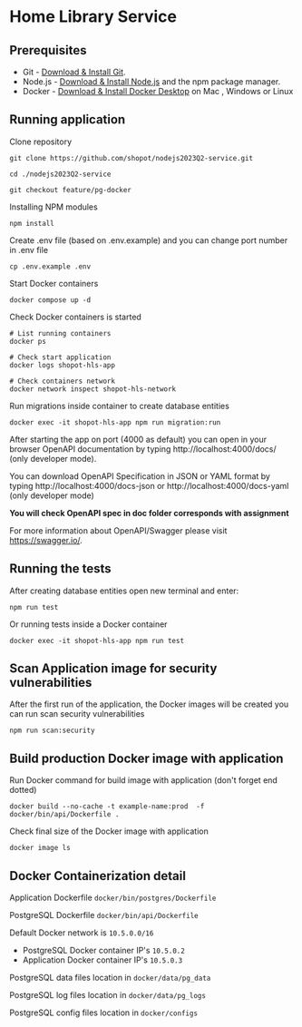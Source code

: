 # Home Library Service

## Prerequisites

- Git - [Download & Install Git](https://git-scm.com/downloads).
- Node.js - [Download & Install Node.js](https://nodejs.org/en/download/) and the npm package manager.
- Docker - [Download & Install Docker Desktop](https://docs.docker.com/desktop/) on Mac , Windows or Linux

## Running application

Clone repository

```shell
git clone https://github.com/shopot/nodejs2023Q2-service.git
```

```shell
cd ./nodejs2023Q2-service
```

```shell
git checkout feature/pg-docker
```

Installing NPM modules

```shell
npm install
```

Create .env file (based on .env.example)
and you can change port number in .env file

```shell
cp .env.example .env
```

Start Docker containers

```shell
docker compose up -d
```

Check Docker containers is started

```shell
# List running containers
docker ps

# Check start application
docker logs shopot-hls-app

# Check containers network
docker network inspect shopot-hls-network
```

Run migrations inside container to create database entities

```shell
docker exec -it shopot-hls-app npm run migration:run
```

After starting the app on port (4000 as default) you can open
in your browser OpenAPI documentation by typing http://localhost:4000/docs/ (only developer mode).

You can download OpenAPI Specification in JSON or YAML format by typing http://localhost:4000/docs-json
or http://localhost:4000/docs-yaml (only developer mode)

**You will check OpenAPI spec in doc folder corresponds with assignment**

For more information about OpenAPI/Swagger please visit https://swagger.io/.

## Running the tests

After creating database entities open new terminal and enter:

```shell
npm run test
```

Or running tests inside a Docker container

```shell
docker exec -it shopot-hls-app npm run test
```

## Scan Application image for security vulnerabilities

After the first run of the application, the Docker images will be created you can run scan security vulnerabilities

```shell
npm run scan:security
```

## Build production Docker image with application

Run Docker command for build image with application (don't forget end dotted)

```shell
docker build --no-cache -t example-name:prod  -f docker/bin/api/Dockerfile .
```

Check final size of the Docker image with application

```shell
docker image ls
```

## Docker Containerization detail

Application Dockerfile `docker/bin/postgres/Dockerfile`

PostgreSQL Dockerfile `docker/bin/api/Dockerfile`

Default Docker network is `10.5.0.0/16`

- PostgreSQL Docker container IP's `10.5.0.2`
- Application Docker container IP's `10.5.0.3`

PostgreSQL data files location in `docker/data/pg_data`

PostgreSQL log files location in `docker/data/pg_logs`

PostgreSQL config files location in `docker/configs`
